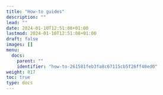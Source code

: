 ```yaml
---
title: "How-to guides"
description: ""
lead: ""
date: 2024-01-10T12:51:08+01:00
lastmod: 2024-01-10T12:51:08+01:00
draft: false
images: []
menu:
  docs:
    parent: ""
    identifier: "how-to-261581feb3fa8c67115cb5f26ff40ed0"
weight: 817
toc: true
type: docs
---
```

